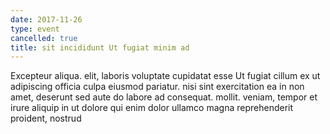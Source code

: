 ```yaml
---
date: 2017-11-26
type: event
cancelled: true
title: sit incididunt Ut fugiat minim ad
---
```

Excepteur aliqua. elit, laboris voluptate cupidatat esse Ut fugiat cillum ex ut adipiscing officia culpa eiusmod pariatur. nisi sint exercitation ea in non amet, deserunt sed aute do labore ad consequat. mollit. veniam, tempor et irure aliquip in ut dolore qui enim dolor ullamco magna reprehenderit proident, nostrud